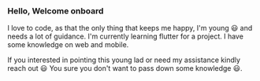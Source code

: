 ### Hello, Welcome onboard

<!--
**eribell/eribell** is a ✨ _special_ ✨ repository because its `README.md` (this file) appears on your GitHub profile.

Here are some ideas to get you started:

- 🔭 I’m currently working on ...
- 🌱 I’m currently learning ...
- 👯 I’m looking to collaborate on ...
- 🤔 I’m looking for help with ...
- 💬 Ask me about ...
- 📫 How to reach me: ...
- 😄 Pronouns: ...
- ⚡ Fun fact: ...
-->
I love to code, as that the only thing that keeps me happy, I'm young 😃 and needs a lot of guidance.
I'm currently learning flutter for a project. I have some knowledge on web and mobile.

If you interested in pointing this young lad or need my assistance kindly reach out 😃
You sure you don't want to pass down some knowledge 😃.
